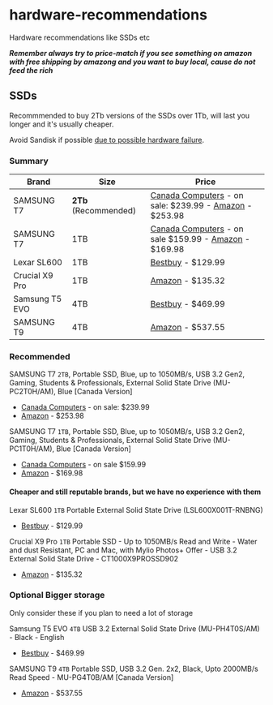 # hardware-recommendations

Hardware recommendations like SSDs etc

***Remember always try to price-match if you see something on amazon with free shipping by amazong and you want to buy local, cause do not feed the rich***

<!-- [Canada Computers list](https://www.canadacomputers.com/search/results_details.php?language=en&keywords=samsung+ssd+&cpath=179) -->

<!-- https://www.canadacomputers.com/search/results_details.php?language=en&keywords=crucial+portable+ssd -->

## SSDs

Recommmended to buy 2Tb versions of the SSDs over 1Tb, will last you longer and it's usually cheaper.

Avoid Sandisk if possible [due to possible hardware failure](https://www.tomshardware.com/news/sandisk-extreme-pro-failures-are-due-to-design-flaw).

### Summary

| Brand | Size | Price |
| --- | --- | --- |
|SAMSUNG T7 | **2Tb** (Recommended) | [Canada Computers](https://www.canadacomputers.com/product_info.php?cPath=179_5357&item_id=220613) - on sale: $239.99 - [Amazon](https://a.co/d/8r5usJl) - $253.98 |
|SAMSUNG T7 | 1TB | [Canada Computers](https://www.canadacomputers.com/product_info.php?cPath=179_5357&item_id=220612) - on sale $159.99 - [Amazon](https://a.co/d/f4p592K) - $169.98 |
| Lexar SL600 | 1TB | [Bestbuy](https://www.bestbuy.ca/en-ca/product/lexar-sl600-1tb-portable-external-solid-state-drive-lsl600x001t-rnbng/17502474) - $129.99 |
| Crucial X9 Pro | 1TB | [Amazon](https://www.amazon.ca/Crucial-Pro-1TB-Portable-CT1000X9PROSSD902/dp/B0C9WKGXHD/) - $135.32 |
| Samsung T5 EVO | 4TB | [Bestbuy](https://www.bestbuy.ca/en-ca/product/samsung-t5-evo-4tb-usb-3-2-external-solid-state-drive-mu-ph4t0s-am-black-english/17479782) - $469.99 |
| SAMSUNG T9 | 4TB | [Amazon](https://a.co/d/5k8Xmw9) - $537.55 |

### Recommended

SAMSUNG T7 `2TB`, Portable SSD, Blue, up to 1050MB/s, USB 3.2 Gen2, Gaming, Students & Professionals, External Solid State Drive (MU-PC2T0H/AM), Blue [Canada Version]

- [Canada Computers](https://www.canadacomputers.com/product_info.php?cPath=179_5357&item_id=220613) - on sale: $239.99
- [Amazon](https://a.co/d/8r5usJl) - $253.98

SAMSUNG T7 `1TB`, Portable SSD, Blue, up to 1050MB/s, USB 3.2 Gen2, Gaming, Students & Professionals, External Solid State Drive (MU-PC1T0H/AM), Blue [Canada Version]

- [Canada Computers](https://www.canadacomputers.com/product_info.php?cPath=179_5357&item_id=220612) - on sale $159.99
- [Amazon](https://a.co/d/f4p592K) - $169.98

#### Cheaper and still reputable brands, but we have no experience with them

Lexar SL600 `1TB` Portable External Solid State Drive (LSL600X001T-RNBNG)

- [Bestbuy](https://www.bestbuy.ca/en-ca/product/lexar-sl600-1tb-portable-external-solid-state-drive-lsl600x001t-rnbng/17502474) - $129.99

Crucial X9 Pro `1TB` Portable SSD - Up to 1050MB/s Read and Write - Water and dust Resistant, PC and Mac, with Mylio Photos+ Offer - USB 3.2 External Solid State Drive - CT1000X9PROSSD902

- [Amazon](https://www.amazon.ca/Crucial-Pro-1TB-Portable-CT1000X9PROSSD902/dp/B0C9WKGXHD/) - $135.32


### Optional Bigger storage

Only consider these if you plan to need a lot of storage

Samsung T5 EVO `4TB` USB 3.2 External Solid State Drive (MU-PH4T0S/AM) - Black - English

- [Bestbuy](https://www.bestbuy.ca/en-ca/product/samsung-t5-evo-4tb-usb-3-2-external-solid-state-drive-mu-ph4t0s-am-black-english/17479782) - $469.99

SAMSUNG T9 `4TB` Portable SSD, USB 3.2 Gen. 2x2, Black, Upto 2000MB/s Read Speed - MU-PG4T0B/AM [Canada Version]

- [Amazon](https://a.co/d/5k8Xmw9) - $537.55
